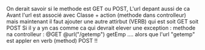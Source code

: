 On derait savoir si le methode est GET ou POST, L'url depant aussi de ca
Avant l'url est associé avec Classe + action (methode dans controlleur)
mais maintenant il faut ajouter une autre attirbut (VERB) qui est soit GET soit POST
Si il y a yn cas comme ca qui devrait elever une exception
: methode na controlleur : @GET @url("/getemp") getEmp .... 
alors que l'url "getemp" est appler en verb (method) POST !!